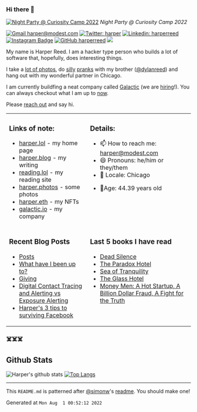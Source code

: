 ### Hi there 👋

<!-- photos starts -->
[![Night Party @ Curiosity Camp 2022](https://harper.photos/photos/L1008646.JPG/L1008646_hue5cf73cbdf50b9efb12501bf11f52c63_629153_1200x0_resize_q75_box.JPG)](https://harper.photos/photos/L1008646.JPG/) 
 *Night Party @ Curiosity Camp 2022*
<!-- photos ends -->


<!-- social starts -->
[![Gmail harper@modest.com](https://img.shields.io/badge/-harper@modest.com-c14438?style=flat&logo=Gmail&logoColor=white&link=mailto:harper@modest.com)](mailto:harper@modest.com)
[![Twitter: harper](https://img.shields.io/twitter/follow/harper?style=social)](https://twitter.com/harper)
[![Linkedin: harperreed](https://img.shields.io/badge/-harperreed-blue?style=flat&logo=Linkedin&logoColor=white&link=https://www.linkedin.com/in/harperreed/)](https://www.linkedin.com/in/harperreed/)
[![Instagram Badge](https://img.shields.io/badge/-@harperreed-purple?style=flat&logo=instagram&logoColor=white&link=https://instagram.com/harperreed/)](https://instagram.com/harperreed)
[![GitHub harperreed](https://img.shields.io/github/followers/harperreed?label=follow&style=social)](https://github.com/harperreed)
[![](https://img.shields.io/github/stars/harperreed?style=social)](https://github.com/harperreed)
<!-- social ends -->

<!-- bio starts -->
My name is Harper Reed. I am a hacker type person who builds a lot of software that, hopefully, does interesting things. 

I take a [lot of photos](https://harper.photos), do [silly](http://www.zebraprank.com/) [pranks](https://www.boyhoodhome.com/) with my brother ([@dylanreed](http://twitter.com/dylanreed)) and hang out with my wonderful partner in Chicago. 

I am currently buildfing a neat company called [Galactic](https://galactic.io) (we are [hiring](https://galactic.io/careers/)!). You can always checkout what I am up to [now](https://harperreed.com/now/).

Please [reach out](mailto:harper@modest.com) and say hi. 

<!-- bio ends -->



<table><tr><td valign="top">

### Links of note: 

<!-- links starts -->
- [harper.lol](http://harper.lol) - my home page
- [harper.blog](http://harper.blog) - my writing
- [reading.lol](http://reading.lol) - my reading site
- [harper.photos](http://harper.photos) - some photos
- [harper.eth](http://harper.eth.link) - my NFTs
- [galactic.io](http://galactic.io) - my company



<!-- links ends -->

</td><td valign="top">

### Details: 

<!-- details starts -->
- 📫 How to reach me: [harper@modest.com](mailto:harper@modest.com)
- 😄 Pronouns: he/him or they/them
- 📍 Locale: Chicago
<!-- age starts -->
- 👨Age: 44.39 years old
<!-- age ends -->
<!-- details ends -->

</td></tr><tr><td valign="top">

### Recent Blog Posts

<!-- blog starts -->
* [Posts](https://harper.blog/post/)
* [What have I been up to?](https://harper.blog/2020/09/21/what-have-i-been-up-to/)
* [Giving](https://harper.blog/2020/06/04/giving/)
* [Digital Contact Tracing and Alerting vs Exposure Alerting](https://harper.blog/2020/04/22/digital-contact-tracing-and-alerting-vs-exposure-alerting/)
* [Harper's 3 tips to surviving Facebook](https://harper.blog/2018/10/11/harpers-3-tips-to-surviving-facebook/)
<!-- blog ends -->

</td><td valign="top">


### Last 5 books I have read

<!-- books starts -->
* [Dead Silence](https://reading.lol/books/dead-silence/)
* [The Paradox Hotel](https://reading.lol/books/the-paradox-hotel/)
* [Sea of Tranquility](https://reading.lol/books/sea-of-tranquility/)
* [The Glass Hotel](https://reading.lol/books/the-glass-hotel/)
* [Money Men: A Hot Startup, A Billion Dollar Fraud, A Fight for the Truth](https://reading.lol/books/money-men-a-hot-startup-a-billion-dollar-fraud-a-fight-for-the-truth/)
<!-- books ends -->

</td></tr></table>



### ☠️☠️☠️

## Github Stats


<!-- github_stats starts -->
![Harper's github stats](https://github-readme-stats.vercel.app/api?username=harperreed&show_icons=&private_count=true)
[![Top Langs](https://github-readme-stats.vercel.app/api/top-langs/?username=harperreed&layout=compact)]()

<!-- github_stats ends -->

-----

This `README.md` is patterned after [@simonw](https://twitter.com/simonw)'s [readme](https://simonwillison.net/2020/Jul/10/self-updating-profile-readme/). You should make one!
<!-- date starts -->
Generated at `Mon Aug  1 00:52:12 2022`
<!-- date ends -->

